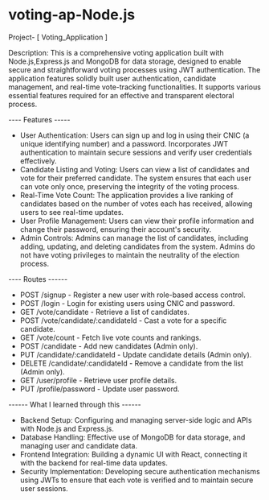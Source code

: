 # voting-ap-Node.js
Project- [ Voting_Application ]

Description: This is a comprehensive voting application built with Node.js,Express.js and MongoDB for data storage, designed to enable secure and straightforward voting processes using JWT authentication. The application features solidly built user authentication, candidate management, and real-time vote-tracking functionalities. It supports various essential features required for an effective and transparent electoral process.

---- Features -----

* User Authentication: Users can sign up and log in using their CNIC (a unique identifying number) and a password. Incorporates JWT authentication to maintain secure sessions and verify 
  user credentials effectively.
* Candidate Listing and Voting: Users can view a list of candidates and vote for their preferred candidate. The system ensures that each user can vote only once, preserving the integrity 
  of the voting process.
* Real-Time Vote Count: The application provides a live ranking of candidates based on the number of votes each has received, allowing users to see real-time updates.
* User Profile Management: Users can view their profile information and change their password, ensuring their account's security.
* Admin Controls: Admins can manage the list of candidates, including adding, updating, and deleting candidates from the system. Admins do not have voting privileges to maintain the 
  neutrality of the election process.

---- Routes ------

* POST /signup - Register a new user with role-based access control.
* POST /login - Login for existing users using CNIC and password.
* GET /vote/candidate - Retrieve a list of candidates.
* POST /vote/candidate/:candidateId - Cast a vote for a specific candidate.
* GET /vote/count - Fetch live vote counts and rankings.
* POST /candidate - Add new candidates (Admin only).
* PUT /candidate/:candidateId - Update candidate details (Admin only).
* DELETE /candidate/:candidateId - Remove a candidate from the list (Admin only).
* GET /user/profile - Retrieve user profile details.
* PUT /profile/password - Update user password.

------ What I learned through this ------

* Backend Setup: Configuring and managing server-side logic and APIs with Node.js and Express.js.
* Database Handling: Effective use of MongoDB for data storage, and managing user and candidate data.
* Frontend Integration: Building a dynamic UI with React, connecting it with the backend for real-time data updates.
* Security Implementation: Developing secure authentication mechanisms using JWTs to ensure that each vote is verified and to maintain secure user sessions.
